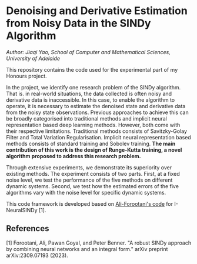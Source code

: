 # Denoising and Derivative Estimation from Noisy Data in the SINDy Algorithm

*Author: Jiaqi Yao, School of Computer and Mathematical Sciences, University of Adelaide*

This repository contains the code used for the experimental part of my Honours project.

In the project, we identify one research problem of the SINDy algorithm. That is. in real-world situations, the data collected is often noisy and derivative data is inaccessible. In this case, to enable the algorithm to operate, it is necessary to estimate the denoised state and derivative data from the noisy state observations. Previous approaches to achieve this can be broadly categorised into traditional methods and implicit neural representation based deep learning methods. However, both come with their respective limitations. Traditional methods consists of Savitzky-Golay Filter and Total Variation Regularisation. Implicit neural representation based methods consists of standard training and Sobolev training. **The main contribution of this work is the design of Runge-Kutta training, a novel algorithm proposed to address this research problem.** 

Through extensive experiments, we demonstrate its superiority over existing methods. The experiment consists of two parts. First, at a fixed noise level, we test the performance of the five methods on different dynamic systems. Second, we test how the estimated errors of the five algorithms vary with the noise level for specific dynamic systems.

This code framework is developed based on [Ali-Forootani's code](https://github.com/Ali-Forootani/iNeural_SINDy_paper) for I-NeuralSINDy [1].

## References
[1] Forootani, Ali, Pawan Goyal, and Peter Benner. "A robust SINDy approach by combining neural networks and an integral form." arXiv preprint arXiv:2309.07193 (2023).
